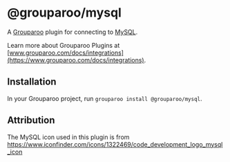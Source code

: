 # @grouparoo/mysql

A [Grouparoo](https://www.grouparoo.com) plugin for connecting to [MySQL](https://www.mysql.com/).

Learn more about Grouparoo Plugins at [www.grouparoo.com/docs/integrations](https://www.grouparoo.com/docs/integrations).

## Installation

In your Grouparoo project, run `grouparoo install @grouparoo/mysql`.

## Attribution

The MySQL icon used in this plugin is from https://www.iconfinder.com/icons/1322469/code_development_logo_mysql_icon
